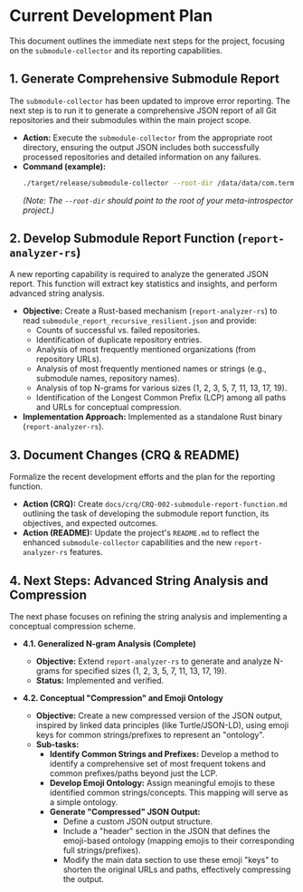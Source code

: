 # Current Development Plan

This document outlines the immediate next steps for the project, focusing on the `submodule-collector` and its reporting capabilities.

## 1. Generate Comprehensive Submodule Report

The `submodule-collector` has been updated to improve error reporting. The next step is to run it to generate a comprehensive JSON report of all Git repositories and their submodules within the main project scope.

*   **Action:** Execute the `submodule-collector` from the appropriate root directory, ensuring the output JSON includes both successfully processed repositories and detailed information on any failures.
*   **Command (example):**
    ```bash
    ./target/release/submodule-collector --root-dir /data/data/com.termux.nix/files/home/pick-up-nix/source/github/meta-introspector/ --output-file submodule_report_recursive_resilient.json
    ```
    *(Note: The `--root-dir` should point to the root of your meta-introspector project.)*

## 2. Develop Submodule Report Function (`report-analyzer-rs`)

A new reporting capability is required to analyze the generated JSON report. This function will extract key statistics and insights, and perform advanced string analysis.

*   **Objective:** Create a Rust-based mechanism (`report-analyzer-rs`) to read `submodule_report_recursive_resilient.json` and provide:
    *   Counts of successful vs. failed repositories.
    *   Identification of duplicate repository entries.
    *   Analysis of most frequently mentioned organizations (from repository URLs).
    *   Analysis of most frequently mentioned names or strings (e.g., submodule names, repository names).
    *   Analysis of top N-grams for various sizes (1, 2, 3, 5, 7, 11, 13, 17, 19).
    *   Identification of the Longest Common Prefix (LCP) among all paths and URLs for conceptual compression.
*   **Implementation Approach:** Implemented as a standalone Rust binary (`report-analyzer-rs`).

## 3. Document Changes (CRQ & README)

Formalize the recent development efforts and the plan for the reporting function.

*   **Action (CRQ):** Create `docs/crq/CRQ-002-submodule-report-function.md` outlining the task of developing the submodule report function, its objectives, and expected outcomes.
*   **Action (README):** Update the project's `README.md` to reflect the enhanced `submodule-collector` capabilities and the new `report-analyzer-rs` features.

## 4. Next Steps: Advanced String Analysis and Compression

The next phase focuses on refining the string analysis and implementing a conceptual compression scheme.

*   **4.1. Generalized N-gram Analysis (Complete)**
    *   **Objective:** Extend `report-analyzer-rs` to generate and analyze N-grams for specified sizes (1, 2, 3, 5, 7, 11, 13, 17, 19).
    *   **Status:** Implemented and verified.

*   **4.2. Conceptual "Compression" and Emoji Ontology**
    *   **Objective:** Create a new compressed version of the JSON output, inspired by linked data principles (like Turtle/JSON-LD), using emoji keys for common strings/prefixes to represent an "ontology".
    *   **Sub-tasks:**
        *   **Identify Common Strings and Prefixes:** Develop a method to identify a comprehensive set of most frequent tokens and common prefixes/paths beyond just the LCP.
        *   **Develop Emoji Ontology:** Assign meaningful emojis to these identified common strings/concepts. This mapping will serve as a simple ontology.
        *   **Generate "Compressed" JSON Output:**
            *   Define a custom JSON output structure.
            *   Include a "header" section in the JSON that defines the emoji-based ontology (mapping emojis to their corresponding full strings/prefixes).
            *   Modify the main data section to use these emoji "keys" to shorten the original URLs and paths, effectively compressing the output.
